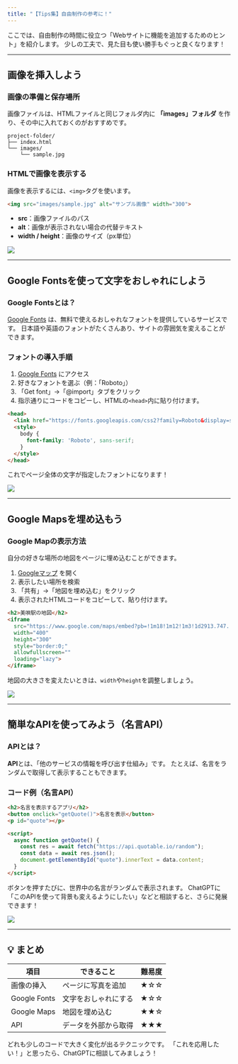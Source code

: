 ```yaml
---
title: "【Tips集】自由制作の参考に！"
---
```


ここでは、自由制作の時間に役立つ「Webサイトに機能を追加するためのヒント」を紹介します。
少しの工夫で、見た目も使い勝手もぐっと良くなります！

---

## 画像を挿入しよう

### 画像の準備と保存場所

画像ファイルは、HTMLファイルと同じフォルダ内に **「images」フォルダ** を作り、その中に入れておくのがおすすめです。

```
project-folder/
├── index.html
└── images/
    └── sample.jpg
```

### HTMLで画像を表示する

画像を表示するには、`<img>`タグを使います。

```html
<img src="images/sample.jpg" alt="サンプル画像" width="300">
```

* **src**：画像ファイルのパス
* **alt**：画像が表示されない場合の代替テキスト
* **width / height**：画像のサイズ（px単位）

![](/images/itboot2025/tips-image-insert.png)

---

## Google Fontsを使って文字をおしゃれにしよう

### Google Fontsとは？

[Google Fonts](https://fonts.google.com/) は、無料で使えるおしゃれなフォントを提供しているサービスです。
日本語や英語のフォントがたくさんあり、サイトの雰囲気を変えることができます。

### フォントの導入手順

1. [Google Fonts](https://fonts.google.com/) にアクセス
2. 好きなフォントを選ぶ（例：「Roboto」）
3. 「Get font」→「@import」タブをクリック
4. 指示通りにコードをコピーし、HTMLの`<head>`内に貼り付けます。

```html
<head>
  <link href="https://fonts.googleapis.com/css2?family=Roboto&display=swap" rel="stylesheet">
  <style>
    body {
      font-family: 'Roboto', sans-serif;
    }
  </style>
</head>
```

これでページ全体の文字が指定したフォントになります！

![](/images/itboot2025/tips-google-fonts.png)

---

## Google Mapsを埋め込もう

### Google Mapの表示方法

自分の好きな場所の地図をページに埋め込むことができます。

1. [Googleマップ](https://www.google.com/maps) を開く
2. 表示したい場所を検索
3. 「共有」→「地図を埋め込む」をクリック
4. 表示されたHTMLコードをコピーして、貼り付けます。

```html
<h2>美唄駅の地図</h2>
<iframe 
  src="https://www.google.com/maps/embed?pb=!1m18!1m12!1m3!1d2913.747...（省略）"
  width="400"
  height="300"
  style="border:0;"
  allowfullscreen=""
  loading="lazy">
</iframe>
```

地図の大きさを変えたいときは、`width`や`height`を調整しましょう。

![](/images/itboot2025/tips-googlemap.png)

---

## 簡単なAPIを使ってみよう（名言API）

### APIとは？

**API**とは、「他のサービスの情報を呼び出す仕組み」です。
たとえば、名言をランダムで取得して表示することもできます。

### コード例（名言API）

```html
<h2>名言を表示するアプリ</h2>
<button onclick="getQuote()">名言を表示</button>
<p id="quote"></p>

<script>
  async function getQuote() {
    const res = await fetch("https://api.quotable.io/random");
    const data = await res.json();
    document.getElementById("quote").innerText = data.content;
  }
</script>
```

ボタンを押すたびに、世界中の名言がランダムで表示されます。
ChatGPTに「このAPIを使って背景も変えるようにしたい」などと相談すると、さらに発展できます！

![](/images/itboot2025/tips-api.png)

---

## 💡 まとめ

| 項目           | できること      | 難易度 |
| ------------ | ---------- | --- |
| 画像の挿入        | ページに写真を追加  | ★☆☆ |
| Google Fonts | 文字をおしゃれにする | ★☆☆ |
| Google Maps  | 地図を埋め込む    | ★★☆ |
| API          | データを外部から取得 | ★★★ |

どれも少しのコードで大きく変化が出るテクニックです。
「これを応用したい！」と思ったら、ChatGPTに相談してみましょう！